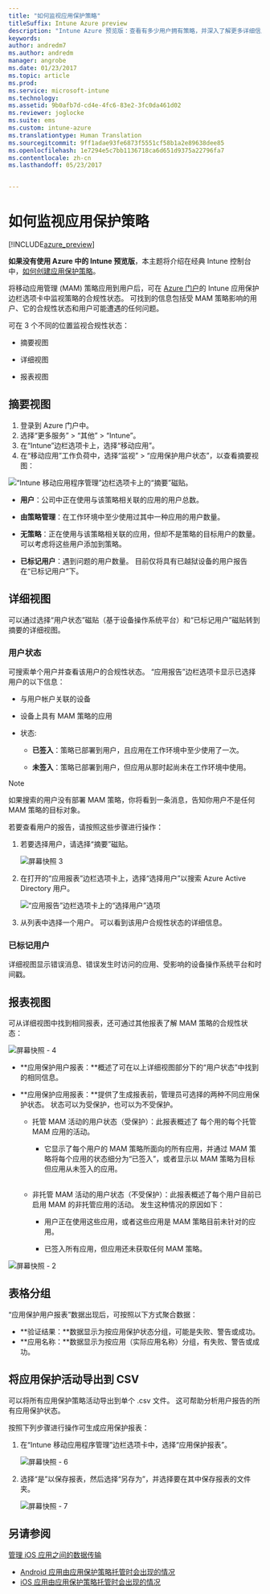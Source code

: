 ```yaml
---
title: "如何监视应用保护策略"
titleSuffix: Intune Azure preview
description: "Intune Azure 预览版：查看有多少用户拥有策略，并深入了解更多详细信息。"
keywords: 
author: andredm7
ms.author: andredm
manager: angrobe
ms.date: 01/23/2017
ms.topic: article
ms.prod: 
ms.service: microsoft-intune
ms.technology: 
ms.assetid: 9b0afb7d-cd4e-4fc6-83e2-3fc0da461d02
ms.reviewer: joglocke
ms.suite: ems
ms.custom: intune-azure
ms.translationtype: Human Translation
ms.sourcegitcommit: 9ff1adae93fe6873f5551cf58b1a2e89638dee85
ms.openlocfilehash: 1e7294e5c7bb1136718ca6d651d9375a22796fa7
ms.contentlocale: zh-cn
ms.lasthandoff: 05/23/2017


---
```


# <a name="how-to-monitor-app-protection-policies"></a>如何监视应用保护策略
[!INCLUDE[azure_preview](./includes/azure_preview.md)]

**如果没有使用 Azure 中的 Intune 预览版**，本主题将介绍在经典 Intune 控制台中，[如何创建应用保护策略](https://docs.microsoft.com/intune-classic/deploy-use/create-and-deploy-mobile-app-management-policies-with-microsoft-intune)。


将移动应用管理 (MAM) 策略应用到用户后，可在 [Azure 门户](https://portal.azure.com)的 Intune 应用保护边栏选项卡中监视策略的合规性状态。 可找到的信息包括受 MAM 策略影响的用户、它的合规性状态和用户可能遭遇的任何问题。

可在 3 个不同的位置监视合规性状态：

-   摘要视图

-   详细视图

-   报表视图

## <a name="summary-view"></a>摘要视图

1. 登录到 Azure 门户中。
2. 选择“更多服务” > “其他” > “Intune”。
3. 在“Intune”边栏选项卡上，选择“移动应用”。
4. 在“移动应用”工作负荷中，选择“监视” > “应用保护用户状态”，以查看摘要视图：

![“Intune 移动应用程序管理”边栏选项卡上的“摘要”磁贴。](./media/app-protection-user-status-summary.png)

-   **用户**：公司中正在使用与该策略相关联的应用的用户总数。

-   **由策略管理**：在工作环境中至少使用过其中一种应用的用户数量。

-   **无策略**：正在使用与该策略相关联的应用，但却不是策略的目标用户的数量。 可以考虑将这些用户添加到策略。

- **已标记用户**：遇到问题的用户数量。 目前仅将具有已越狱设备的用户报告在“已标记用户”下。


## <a name="detailed-view"></a>详细视图
可以通过选择“用户状态”磁贴（基于设备操作系统平台）和“已标记用户”磁贴转到摘要的详细视图。

### <a name="user-status"></a>用户状态
可搜索单个用户并查看该用户的合规性状态。 “应用报告”边栏选项卡显示已选择用户的以下信息：
- 与用户帐户关联的设备

- 设备上具有 MAM 策略的应用

- 状态:

  - **已签入**：策略已部署到用户，且应用在工作环境中至少使用了一次。

  - **未签入**：策略已部署到用户，但应用从那时起尚未在工作环境中使用。

>[!NOTE]
> 如果搜索的用户没有部署 MAM 策略，你将看到一条消息，告知你用户不是任何 MAM 策略的目标对象。

若要查看用户的报告，请按照这些步骤进行操作：

1.  若要选择用户，请选择“摘要”磁贴。

    ![屏幕快照 3](./media/MAM-reporting-6.png)

2. 在打开的“应用报表”边栏选项卡上，选择“选择用户”以搜索 Azure Active Directory 用户。

    ![“应用报告”边栏选项卡上的“选择用户”选项](./media/MAM-reporting-2.png)

3. 从列表中选择一个用户。 可以看到该用户合规性状态的详细信息。

### <a name="flagged-users"></a>已标记用户
详细视图显示错误消息、错误发生时访问的应用、受影响的设备操作系统平台和时间戳。

## <a name="reporting-view"></a>报表视图

可从详细视图中找到相同报表，还可通过其他报表了解 MAM 策略的合规性状态：

![屏幕快照 - 4](./media/MAM-reporting-7.png)

-   **应用保护用户报表：**概述了可在以上详细视图部分下的“用户状态”中找到的相同信息。

-   **应用保护应用报表：**提供了生成报表前，管理员可选择的两种不同应用保护状态。 状态可以为受保护，也可以为不受保护。

    -   托管 MAM 活动的用户状态（受保护）：此报表概述了 每个用的每个托管 MAM 应用的活动。

        -   它显示了每个用户的 MAM 策略所面向的所有应用，并通过 MAM 策略将每个应用的状态细分为“已签入”，或者显示以 MAM 策略为目标但应用从未签入的应用。
<br></br>
    -   非托管 MAM 活动的用户状态（不受保护）：此报表概述了每个用户目前已启用 MAM 的非托管应用的活动。 发生这种情况的原因如下：

        -   用户正在使用这些应用，或者这些应用是 MAM 策略目前未针对的应用。

        -   已签入所有应用，但应用还未获取任何 MAM 策略。

![屏幕快照 - 2](./media/MAM-reporting-4.png)

## <a name="table-grouping"></a>表格分组

“应用保护用户报表”数据出现后，可按照以下方式聚合数据：

- **验证结果：**数据显示为按应用保护状态分组，可能是失败、警告或成功。
- **应用名称：**数据显示为按应用（实际应用名称）分组，有失败、警告或成功。

## <a name="export-app-protection-activities-to-csv"></a>将应用保护活动导出到 CSV

可以将所有应用保护策略活动导出到单个 .csv 文件。 这可帮助分析用户报告的所有应用保护状态。

按照下列步骤进行操作可生成应用保护报表：

1. 在“Intune 移动应用程序管理”边栏选项卡中，选择“应用保护报表”。

    ![屏幕快照 - 6](./media/app-protection-report-csv-2.png)

2. 选择“是”以保存报表，然后选择“另存为”，并选择要在其中保存报表的文件夹。

    ![屏幕快照 - 7](./media/app-protection-report-csv-1.png)

## <a name="see-also"></a>另请参阅
[管理 iOS 应用之间的数据传输](data-transfer-between-apps-manage-ios.md)

* [Android 应用由应用保护策略托管时会出现的情况](app-protection-enabled-apps-android.md)
* [iOS 应用由应用保护策略托管时会出现的情况](app-protection-enabled-apps-ios.md)

